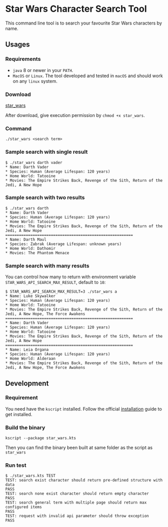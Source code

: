 # Star Wars Character Search Tool

This command line tool is to search your favourite Star Wars characters by name. 

## Usages


### Requirements
* `java` 8 or newer in your `PATH`.
* `MacOS` or `Linux`. The tool developed and tested in `macOS` and should work on any `linux` system.

### Download

[star_wars](https://raw.githubusercontent.com/mrduguo/star_wars/master/star_wars)

After download, give execution permission by `chmod +x star_wars`.

### Command

~~~
./star_wars <search term>
~~~



### Sample search with single result
~~~
$ ./star_wars darth vader
* Name: Darth Vader
* Species: Human (Average Lifespan: 120 years)
* Home World: Tatooine
* Movies: The Empire Strikes Back, Revenge of the Sith, Return of the Jedi, A New Hope
~~~

### Sample search with two results
~~~
$ ./star_wars darth
* Name: Darth Vader
* Species: Human (Average Lifespan: 120 years)
* Home World: Tatooine
* Movies: The Empire Strikes Back, Revenge of the Sith, Return of the Jedi, A New Hope
========================================================
* Name: Darth Maul
* Species: Zabrak (Average Lifespan: unknown years)
* Home World: Dathomir
* Movies: The Phantom Menace
~~~

### Sample search with many results

You can control how many to return with environment variable `STAR_WARS_API_SEARCH_MAX_RESULT`, default to `10`:
~~~
$ STAR_WARS_API_SEARCH_MAX_RESULT=3 ./star_wars a
* Name: Luke Skywalker
* Species: Human (Average Lifespan: 120 years)
* Home World: Tatooine
* Movies: The Empire Strikes Back, Revenge of the Sith, Return of the Jedi, A New Hope, The Force Awakens
========================================================
* Name: Darth Vader
* Species: Human (Average Lifespan: 120 years)
* Home World: Tatooine
* Movies: The Empire Strikes Back, Revenge of the Sith, Return of the Jedi, A New Hope
========================================================
* Name: Leia Organa
* Species: Human (Average Lifespan: 120 years)
* Home World: Alderaan
* Movies: The Empire Strikes Back, Revenge of the Sith, Return of the Jedi, A New Hope, The Force Awakens
~~~


## Development

### Requirement
You need have the `kscript` installed. Follow the official [installation](https://github.com/holgerbrandl/kscript#installation) guide to get installed.  

### Build the binary 
~~~
kscript --package star_wars.kts
~~~

Then you can find the binary been built at same folder as the script as `star_wars`

### Run test
~~~
$ ./star_wars.kts TEST
TEST: search exist character should return pre-defined structure with data
PASS
TEST: search none exist character should return empty character
PASS
TEST: search general term with multiple page should return max configured items
PASS
TEST: request with invalid api parameter should throw exception
PASS
~~~
